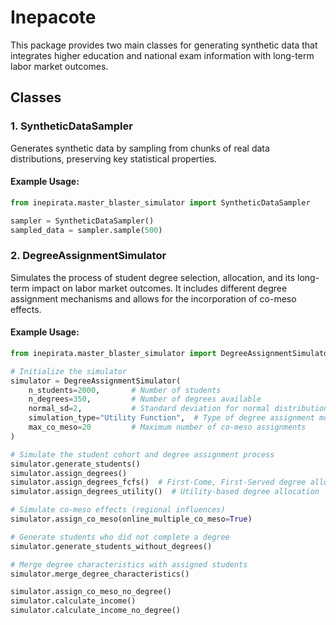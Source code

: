 # **Inepacote**  

This package provides two main classes for generating synthetic data that integrates higher education and national exam information with long-term labor market outcomes.  

## **Classes**  

### **1. SyntheticDataSampler**  
Generates synthetic data by sampling from chunks of real data distributions, preserving key statistical properties.  

#### **Example Usage:**  
```python
from inepirata.master_blaster_simulator import SyntheticDataSampler

sampler = SyntheticDataSampler()
sampled_data = sampler.sample(500)
```
### **2. DegreeAssignmentSimulator**  
Simulates the process of student degree selection, allocation, and its long-term impact on labor market outcomes. It includes different degree assignment mechanisms and allows for the incorporation of co-meso effects.  

#### **Example Usage:**  
```python
from inepirata.master_blaster_simulator import DegreeAssignmentSimulator

# Initialize the simulator
simulator = DegreeAssignmentSimulator(
    n_students=2000,       # Number of students
    n_degrees=350,         # Number of degrees available
    normal_sd=2,           # Standard deviation for normal distribution
    simulation_type="Utility Function",  # Type of degree assignment model
    max_co_meso=20         # Maximum number of co-meso assignments
)

# Simulate the student cohort and degree assignment process
simulator.generate_students()
simulator.assign_degrees()  
simulator.assign_degrees_fcfs()  # First-Come, First-Served degree allocation  
simulator.assign_degrees_utility()  # Utility-based degree allocation  

# Simulate co-meso effects (regional influences)
simulator.assign_co_meso(online_multiple_co_meso=True)  

# Generate students who did not complete a degree
simulator.generate_students_without_degrees()  

# Merge degree characteristics with assigned students
simulator.merge_degree_characteristics()  

simulator.assign_co_meso_no_degree()  
simulator.calculate_income()
simulator.calculate_income_no_degree()
